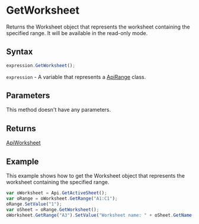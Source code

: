 # GetWorksheet

Returns the Worksheet object that represents the worksheet containing the specified range. It will be available in the read-only mode.

## Syntax

```javascript
expression.GetWorksheet();
```

`expression` - A variable that represents a [ApiRange](../ApiRange.md) class.

## Parameters

This method doesn't have any parameters.

## Returns

[ApiWorksheet](../../ApiWorksheet/ApiWorksheet.md)

## Example

This example shows how to get the Worksheet object that represents the worksheet containing the specified range.

```javascript
var oWorksheet = Api.GetActiveSheet();
var oRange = oWorksheet.GetRange("A1:C1");
oRange.SetValue("1");
var oSheet = oRange.GetWorksheet();
oWorksheet.GetRange("A3").SetValue("Worksheet name: " + oSheet.GetName());
```
